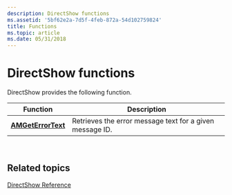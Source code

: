 ```yaml
---
description: DirectShow functions
ms.assetid: '5bf62e2a-7d5f-4feb-872a-54d102759824'
title: Functions
ms.topic: article
ms.date: 05/31/2018
---
```


# DirectShow functions

DirectShow provides the following function.



| Function                                 | Description                                              |
|------------------------------------------|----------------------------------------------------------|
| [**AMGetErrorText**](/windows/win32/api/errors/nf-errors-amgeterrortexta) | Retrieves the error message text for a given message ID. |



 

## Related topics

<dl> <dt>

[DirectShow Reference](directshow-reference.md)
</dt> </dl>

 

 
